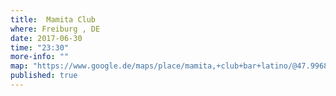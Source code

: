 ```yaml
---
title:  Mamita Club
where: Freiburg , DE
date: 2017-06-30
time: "23:30"
more-info: ""
map: "https://www.google.de/maps/place/mamita,+club+bar+latino/@47.9968888,7.8515556,17z/data=!4m13!1m7!3m6!1s0x47911c9a34fb5121:0xc2dfb322c71c449f!2sNu%C3%9Fmannstra%C3%9Fe+7,+79098+Freiburg+im+Breisgau!3b1!8m2!3d47.9968852!4d7.8537443!3m4!1s0x47911c9bcb39e1eb:0x9cbd7e40e5f20e8d!8m2!3d47.9968793!4d7.8537522?hl=es"
published: true
---
```

